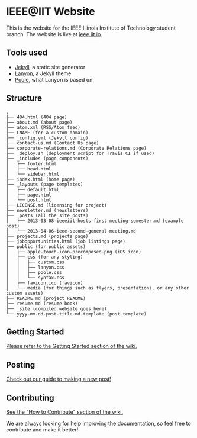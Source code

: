 # IEEE@IIT Website

This is the website for the IEEE Illinois Institute of Technology student branch. The website is live at [ieee.iit.io](http://ieee.iit.io/).

## Tools used

* [Jekyll](http://jekyllrb.com/), a static site generator
* [Lanyon](https://github.com/poole/lanyon), a Jekyll theme
* [Poole](http://getpoole.com/), what Lanyon is based on

## Structure

    .
    ├── 404.html (404 page)
    ├── about.md (about page)
    ├── atom.xml (RSS/Atom feed)
    ├── CNAME (for a custom domain)
    ├── _config.yml (Jekyll config)
    ├── contact-us.md (Contact Us page)
    ├── corporate-relations.md (Corporate Relations page)
    ├── _deploy.sh (deployment script for Travis CI if used)
    ├── _includes (page components)
    │   ├── footer.html
    │   ├── head.html
    │   └── sidebar.html
    ├── index.html (home page)
    ├── _layouts (page templates)
    │   ├── default.html
    │   ├── page.html
    │   └── post.html
    ├── LICENSE.md (licensing for project)
    ├── newsletter.md (newsletters)
    ├── _posts (all the site posts)
    │   ├── 2013-03-08-ieeeiit-hosts-first-meeting-semester.md (example post)
    │   └── 2013-04-06-ieee-second-general-meeting.md
    ├── projects.md (projects page)
    ├── jobopportunities.html (job listings page)
    ├── public (for public assets)
    │   ├── apple-touch-icon-precomposed.png (iOS icon)
    │   ├── css (for any styling)
    │   │   ├── custom.css
    │   │   ├── lanyon.css
    │   │   ├── poole.css
    │   │   └── syntax.css
    │   ├── favicon.ico (favicon)
    │   └── media (for things such as flyers, presentations, or any other custom assets)
    ├── README.md (project README)
    ├── resume.md (resume book)
    ├── _site (compiled website goes here)
    └── yyyy-mm-dd-post-title.md.template (post template)

## Getting Started

[Please refer to the Getting Started section of the wiki.](https://github.com/IEEE-IIT/website/wiki/00-Getting-Started)

## Posting

[Check out our guide to making a new post!](https://github.com/IEEE-IIT/website/wiki/01-Writing-and-Editing-Posts)

## Contributing

[See the "How to Contribute" section of the wiki.](https://github.com/IEEE-IIT/website/wiki/04-How-to-Contribute)

We are always looking for help improving the documentation, so feel free to contribute and make it better!
